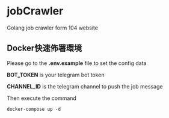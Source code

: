# jobCrawler
Golang job crawler form 104 website

## Docker快速佈署環境

Please go to the **.env.example** file to set the config data 

**BOT_TOKEN** is your telegram bot token

**CHANNEL_ID** is the telegram channel to push the job message

Then execute the command

```
docker-compose up -d
```
